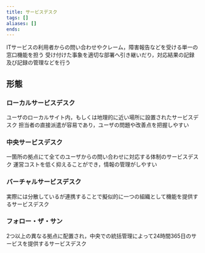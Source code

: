 ```yaml
---
title: サービスデスク
tags: []
aliases: []
ends: 
---
```

ITサービスの利用者からの問い合わせやクレーム，障害報告などを受ける単一の窓口機能を担う
受け付けた事象を適切な部署へ引き継いだり，対応結果の記録及び記録の管理などを行う

## 形態

### ローカルサービスデスク
ユーザのローカルサイト内，もしくは地理的に近い場所に設置されたサービスデスク
担当者の直接派遣が容易であり，ユーザの問題や改善点を把握しやすい

### 中央サービスデスク
一箇所の拠点にて全てのユーザからの問い合わせに対応する体制のサービスデスク
運営コストを低く抑えることができ，情報の管理がしやすい

### バーチャルサービスデスク
実際には分散しているが連携することで擬似的に一つの組織として機能を提供するサービスデスク

### フォロー・ザ・サン
2つ以上の異なる拠点に配置され，中央での統括管理によって24時間365日のサービスを提供するサービスデスク